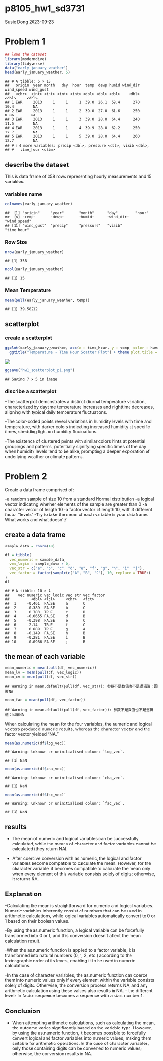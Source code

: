 p8105_hw1_sd3731
================
Susie Dong
2023-09-23

# Problem 1

``` r
## load the dataset
library(moderndive)
library(tidyverse)
data("early_january_weather")
head(early_january_weather, 5)
```

    ## # A tibble: 5 × 15
    ##   origin  year month   day  hour  temp  dewp humid wind_dir wind_speed wind_gust
    ##   <chr>  <int> <int> <int> <int> <dbl> <dbl> <dbl>    <dbl>      <dbl>     <dbl>
    ## 1 EWR     2013     1     1     1  39.0  26.1  59.4      270      10.4         NA
    ## 2 EWR     2013     1     1     2  39.0  27.0  61.6      250       8.06        NA
    ## 3 EWR     2013     1     1     3  39.0  28.0  64.4      240      11.5         NA
    ## 4 EWR     2013     1     1     4  39.9  28.0  62.2      250      12.7         NA
    ## 5 EWR     2013     1     1     5  39.0  28.0  64.4      260      12.7         NA
    ## # ℹ 4 more variables: precip <dbl>, pressure <dbl>, visib <dbl>,
    ## #   time_hour <dttm>

## describe the dataset

This is data frame of 358 rows representing hourly measurements and 15
variables.

### variables name

``` r
colnames(early_january_weather)
```

    ##  [1] "origin"     "year"       "month"      "day"        "hour"      
    ##  [6] "temp"       "dewp"       "humid"      "wind_dir"   "wind_speed"
    ## [11] "wind_gust"  "precip"     "pressure"   "visib"      "time_hour"

### Row Size

``` r
nrow(early_january_weather)
```

    ## [1] 358

``` r
ncol(early_january_weather)
```

    ## [1] 15

### Mean Temperature

``` r
mean(pull(early_january_weather, temp))
```

    ## [1] 39.58212

## scatterplot

### create a scatterplot

``` r
ggplot(early_january_weather, aes(x = time_hour, y = temp, color = humid)) + geom_point() + 
  ggtitle("Temperature - Time Hour Scatter Plot") + theme(plot.title = element_text(hjust = 0.5))
```

![](p8105_hw1_sd3731_files/figure-gfm/unnamed-chunk-5-1.png)<!-- -->

``` r
ggsave("hw1_scatterplot_p1.png")
```

    ## Saving 7 x 5 in image

### discribe a scatterplot

-The scatterplot demonstrates a distinct diurnal temperature variation,
characterized by daytime temperature increases and nighttime decreases,
aligning with typical daily temperature fluctuations.

-The color-coded points reveal variations in humidity levels with time
and temperature, with darker colors indicating increased humidity at
specific times, shedding light on humidity fluctuations.

-The existence of clustered points with similar colors hints at
potential groupings and patterns, potentially signifying specific times
of the day when humidity levels tend to be alike, prompting a deeper
exploration of underlying weather or climate patterns.

# Problem 2

Create a data frame comprised of:

-a random sample of size 10 from a standard Normal distribution -a
logical vector indicating whether elements of the sample are greater
than 0 -a character vector of length 10 -a factor vector of length 10,
with 3 different factor “levels” -Try to take the mean of each variable
in your dataframe. What works and what doesn’t?

## create a data frame

``` r
sample_data = rnorm(10)

df = tibble(
  vec_numeric = sample_data,
  vec_logic = sample_data > 0,
  vec_str = c("a", "b", "c", "d", "e", "f", "g", "h", "i", "j"),
  vec_factor = factor(sample(c("A", "B", "C"), 10, replace = TRUE))
)
df
```

    ## # A tibble: 10 × 4
    ##    vec_numeric vec_logic vec_str vec_factor
    ##          <dbl> <lgl>     <chr>   <fct>     
    ##  1     -0.461  FALSE     a       C         
    ##  2     -0.389  FALSE     b       C         
    ##  3      0.703  TRUE      c       B         
    ##  4     -0.0655 FALSE     d       B         
    ##  5     -0.398  FALSE     e       C         
    ##  6      2.14   TRUE      f       C         
    ##  7      0.808  TRUE      g       A         
    ##  8     -0.149  FALSE     h       B         
    ##  9     -0.281  FALSE     i       B         
    ## 10     -0.0986 FALSE     j       B

## the mean of each variable

``` r
mean_numeric = mean(pull(df, vec_numeric))
mean_lv = mean(pull(df, vec_logic))
mean_cv = mean(pull(df, vec_str))
```

    ## Warning in mean.default(pull(df, vec_str)): 参数不是数值也不是逻辑值：回覆NA

``` r
mean_fac = mean(pull(df, vec_factor))
```

    ## Warning in mean.default(pull(df, vec_factor)): 参数不是数值也不是逻辑值：回覆NA

When calculating the mean for the four variables, the numeric and
logical vectors produced numeric results, whereas the character vector
and the factor vector yielded “NA.”

``` r
mean(as.numeric(df$log_vec))
```

    ## Warning: Unknown or uninitialised column: `log_vec`.

    ## [1] NaN

``` r
mean(as.numeric(df$cha_vec))
```

    ## Warning: Unknown or uninitialised column: `cha_vec`.

    ## [1] NaN

``` r
mean(as.numeric(df$fac_vec))
```

    ## Warning: Unknown or uninitialised column: `fac_vec`.

    ## [1] NaN

## results

- The mean of numeric and logical variables can be successfully
  calculated, while the means of character and factor variables cannot
  be calculated (they return NA).

- After coercive conversion with as.numeric, the logical and factor
  variables become compatible to calculate the mean. However, for the
  character variable, it becomes compatible to calculate the mean only
  when every element of this variable consists solely of digits;
  otherwise, it returns NA.

## Explanation

-Calculating the mean is straightforward for numeric and logical
variables. Numeric variables inherently consist of numbers that can be
used in arithmetic calculations, while logical variables automatically
convert to 0 or 1 based on their boolean values.

-By using the as.numeric function, a logical variable can be forcefully
transformed into 0 or 1, and this conversion doesn’t affect the mean
calculation result.

-When the as.numeric function is applied to a factor variable, it is
transformed into natural numbers (0, 1, 2, etc.) according to the
lexicographic order of its levels, enabling it to be used in numeric
calculations.

-In the case of character variables, the as.numeric function can coerce
them into numeric values only if every element within the variable
consists solely of digits. Otherwise, the conversion process returns NA,
and any arithmetic calculation using these values also results in NA. -
the different levels in factor sequence becomes a sequence with a start
number 1.

## Conclusion

- When attempting arithmetic calculations, such as calculating the mean,
  the outcome varies significantly based on the variable type. However,
  by using the as.numeric function, it becomes possible to forcefully
  convert logical and factor variables into numeric values, making them
  suitable for arithmetic operations. In the case of character
  variables, only those containing digits can be converted to numeric
  values; otherwise, the conversion results in NA.
